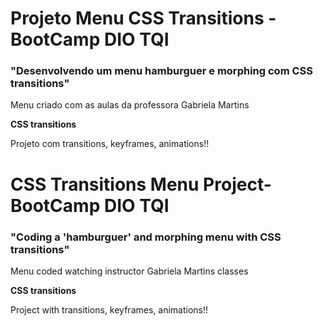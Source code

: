 
<h1>Projeto Menu CSS Transitions - BootCamp DIO TQI</h1>
<h3> "Desenvolvendo um menu hamburguer e morphing com CSS transitions"</h3>
  <p>Menu criado com as aulas da professora Gabriela Martins</p>
  <p><strong>CSS transitions</strong></p>
  <p>Projeto com transitions, keyframes, animations!!</p>


<h1>CSS Transitions Menu Project- BootCamp DIO TQI</h1>
<h3> "Coding a 'hamburguer' and morphing menu with CSS transitions"</h3>
  <p>Menu coded watching instructor Gabriela Martins classes</p>
  <p><strong>CSS transitions</strong></p>
  <p>Project with transitions, keyframes, animations!!</p>
